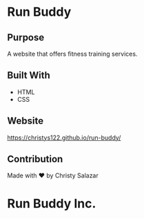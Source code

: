 # Run Buddy

## Purpose
A website that offers fitness training services.

## Built With
* HTML
* CSS

## Website
https://christys122.github.io/run-buddy/

## Contribution
Made with ❤️ by Christy Salazar

# Run Buddy Inc.
